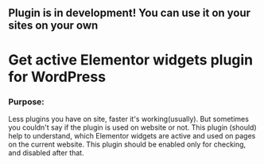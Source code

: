 ## Plugin is in development! You can use it on your sites on your own

# Get active Elementor widgets plugin for WordPress

### Purpose:
Less plugins you have on site, faster it's working(usually). But sometimes you couldn't say if the plugin is used on website or not.
This plugin (should) help to understand, which Elementor widgets are active and used on pages on the current website.
This plugin should be enabled only for checking, and disabled after that.
